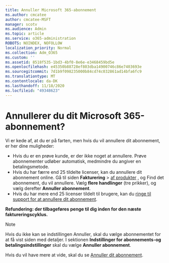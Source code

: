 ```yaml
---
title: Annuller Microsoft 365-abonnement
ms.author: cmcatee
author: cmcatee-MSFT
manager: scotv
ms.audience: Admin
ms.topic: article
ms.service: o365-administration
ROBOTS: NOINDEX, NOFOLLOW
localization_priority: Normal
ms.collection: Adm_O365
ms.custom: ''
ms.assetid: 8518f535-1bd3-4bf0-8e6e-e3468459bd5e
ms.openlocfilehash: e45350b88728ef803dba14900746c86e7403693e
ms.sourcegitcommit: 7d1b9f098235000b84cd74c032861ad14bfa6fc9
ms.translationtype: MT
ms.contentlocale: da-DK
ms.lasthandoff: 11/18/2020
ms.locfileid: "49348623"
---
```

# <a name="canceling-your-microsoft-365-subscription"></a>Annullerer du dit Microsoft 365-abonnement?

Vi er kede af, at du er på farten, men hvis du vil annullere dit abonnement, er her dine muligheder:
  
- Hvis du er en prøve kunde, er der ikke noget at annullere. Prøve abonnementer udløber automatisk, medmindre du angiver en betalingsmetode.
- Hvis du har færre end 25 tildelte licenser, kan du annullere dit abonnement online. Gå til siden **Fakturering** \> [af produkter](https://go.microsoft.com/fwlink/p/?linkid=842054) , og Find det abonnement, du vil annullere. Vælg **flere handlinger** (tre prikker), og vælg derefter **Annuller abonnement**.
- Hvis du har mere end 25 licenser tildelt til brugere, kan du [ringe til support for at annullere dit abonnement](https://docs.microsoft.com/microsoft-365/admin/contact-support-for-business-products?view=o365-worldwide).

**Refundering: der tilbageføres penge til dig inden for den næste faktureringscyklus.**

> [!NOTE]
> Hvis du ikke kan se indstillingen Annuller, skal du vælge abonnementet for at få vist siden med detaljer. I sektionen **Indstillinger for abonnements-og betalingsindstillinger** skal du vælge **Annuller abonnement**.

Hvis du vil have mere at vide, skal du se [Annuller dit abonnement](https://docs.microsoft.com/microsoft-365/commerce/subscriptions/cancel-your-subscription).